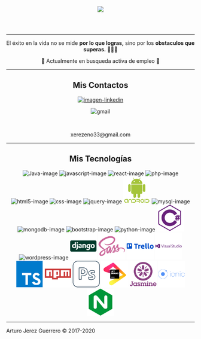 <!DOCTYPE html>
<html lang="es">
<head>
    <meta charset="UTF-8">
    <meta name="viewport" content="width=device-width, initial-scale=1.0">
</head>
<body background="#d8d8d7">
    <header align="center">
        <!-- PRESENTACIÓN -->
        <img src="https://i.imgur.com/rKiM1Py.jpg" />
    </header>
    <main>
        <hr/>
        <section> <!-- SECCIÓN DE CONTACTOS Y TECNOLOGIAS UTILIZADAS -->
            <div id="yo">
                <p align="center">El éxito en la vida no se mide <strong>por lo que logras,</strong> sino por los <strong>obstaculos que superas.</strong> 👨‍💻🖤</p>
                <p align="center">🤝 Actualmente en busqueda activa de empleo 🤝</p>
            </div>
        </section>
            <hr/>
        <section>
            <div id="row">
                <div id="contactos" align="center">
                    <h1 align="center">Mis Contactos</h1>
                    <p align="center"><a href="https://www.linkedin.com/in/arturo-jerez-guerrero-baa21a177/" ><img
                        src="https://devicons.github.io/devicon/devicon.git/icons/linkedin/linkedin-original.svg"
                        alt="imagen-linkedin" width="72px" height="72px"></a></p>
                    <p align="center"><img src="https://i.pinimg.com/originals/84/7c/08/847c083cc09040091439e3c05d1fedde.png"
                                           alt="gmail" width="72px" height="72px" alt="gmail-image"/></p><br>
                    <p align="center">xerezeno33@gmail.com</p>
                </div>
                <hr/>
                <div id="tecnologias" align="center">
                    <h1 align="center">Mis Tecnologías</h1>
                    <img src="https://devicons.github.io/devicon/devicon.git/icons/java/java-original.svg" alt="Java-image" width="72px" height="72px">
                    <img src="https://devicons.github.io/devicon/devicon.git/icons/javascript/javascript-original.svg" alt="javascript-image" width="72px" height="72px">
                    <img src="https://devicons.github.io/devicon/devicon.git/icons/react/react-original-wordmark.svg" alt="react-image" width="72px" height="72px">
                    <img src="https://devicons.github.io/devicon/devicon.git/icons/php/php-plain.svg" alt="php-image" width="72px" height="72px">
                    <img src="https://devicons.github.io/devicon/devicon.git/icons/html5/html5-plain-wordmark.svg" alt="html5-image" width="72px" height="72px">
                    <img src="https://devicons.github.io/devicon/devicon.git/icons/css3/css3-plain-wordmark.svg" alt="css-image" width="72px" height="72px">
                    <img src="https://devicons.github.io/devicon/devicon.git/icons/jquery/jquery-original-wordmark.svg" alt="jquery-image" width="72px" height="72px">
                    <img src="https://raw.githubusercontent.com/devicons/devicon/7178157ef9aca1da403d1e73229a02af8571bd36/icons/android/android-plain-wordmark.svg" alt="android-image" width="72px" height="72px">
                    <img src="https://devicons.github.io/devicon/devicon.git/icons/mysql/mysql-plain-wordmark.svg" alt="mysql-image" width="72px" height="72px">
                    <img src="https://devicons.github.io/devicon/devicon.git/icons/mongodb/mongodb-plain-wordmark.svg" alt="mongodb-image" width="72px" height="72px">
                    <img src="https://devicons.github.io/devicon/devicon.git/icons/bootstrap/bootstrap-plain-wordmark.svg" alt="bootstrap-image" width="72px" height="72px">
                    <img src="https://devicons.github.io/devicon/devicon.git/icons/python/python-original.svg" alt="python-image" width="72px" height="72px">
                    <img src="https://raw.githubusercontent.com/devicons/devicon/7178157ef9aca1da403d1e73229a02af8571bd36/icons/csharp/csharp-line.svg" alt="csharp-image" width="72px" height="72px">
                    <img src="https://devicons.github.io/devicon/devicon.git/icons/wordpress/wordpress-plain-wordmark.svg" alt="wordpress-image" width="72px" height="72px">
                    <img src="https://raw.githubusercontent.com/devicons/devicon/7178157ef9aca1da403d1e73229a02af8571bd36/icons/django/django-original.svg" alt="django-image" width="72px" height="72px">
                    
  <img src="https://raw.githubusercontent.com/devicons/devicon/7178157ef9aca1da403d1e73229a02af8571bd36/icons/sass/sass-original.svg" alt="sass-image" width="72px" height="72px">
  <img src="https://raw.githubusercontent.com/devicons/devicon/7178157ef9aca1da403d1e73229a02af8571bd36/icons/trello/trello-plain-wordmark.svg" alt="trello-image" width="72px" height="72px">
  <img src="https://raw.githubusercontent.com/devicons/devicon/7178157ef9aca1da403d1e73229a02af8571bd36/icons/visualstudio/visualstudio-plain-wordmark.svg" alt="vscode-image" width="72px" height="72px">
  <img src="https://raw.githubusercontent.com/devicons/devicon/7178157ef9aca1da403d1e73229a02af8571bd36/icons/typescript/typescript-original.svg" alt="typescript-image" width="72px" height="72px">
  <img src="https://raw.githubusercontent.com/devicons/devicon/7178157ef9aca1da403d1e73229a02af8571bd36/icons/npm/npm-original-wordmark.svg" alt="npm-image" width="72px" height="72px">
  <img src="https://raw.githubusercontent.com/devicons/devicon/7178157ef9aca1da403d1e73229a02af8571bd36/icons/photoshop/photoshop-line.svg" alt="ps-image" width="72px" height="72px">
  <img src="https://raw.githubusercontent.com/devicons/devicon/7178157ef9aca1da403d1e73229a02af8571bd36/icons/jetbrains/jetbrains-original.svg" alt="jetbrains-image" width="72px" height="72px">
  <img src="https://raw.githubusercontent.com/devicons/devicon/7178157ef9aca1da403d1e73229a02af8571bd36/icons/jasmine/jasmine-plain-wordmark.svg" alt="jasmine-image" width="72px" height="72px">
  <img src="https://raw.githubusercontent.com/devicons/devicon/7178157ef9aca1da403d1e73229a02af8571bd36/icons/ionic/ionic-original-wordmark.svg" alt="ionic-image" width="72px" height="72px">
  <img src="https://raw.githubusercontent.com/devicons/devicon/7178157ef9aca1da403d1e73229a02af8571bd36/icons/nginx/nginx-original.svg" alt="nginx-image" width="72px" height="72px">
  </div>
</div>
  </section>
  </main>
  <hr/>
  <footer>Arturo Jerez Guerrero &copy; 2017-2020</footer>
</body>
</html>
